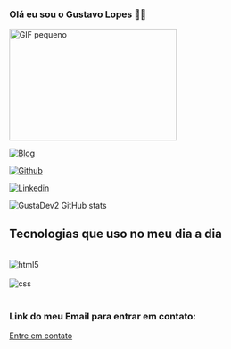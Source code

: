 
### Olá eu sou o Gustavo Lopes 🫰🏼

<img src="https://i.pinimg.com/originals/d5/50/ca/d550ca8f94362cc65b6bba099a13b703.gif" style="width: 300px; height: 200px;" alt="GIF pequeno">

[![Blog](https://img.shields.io/website-up-down-green-red/http/monip.org.svg)](https://GustaDev2.com)

[![Github](https://img.shields.io/badge/GitHub-100000?style=for-the-badge&logo=github&logoColor=white)](https://github.com/GustaDev2)

[![Linkedin](https://img.shields.io/badge/LinkedIn-0077B5?style=for-the-badge&logo=linkedin&logoColor=white)](https://www.linkedin.com/in/gustavo-lopes-1694b1255/)

![GustaDev2 GitHub stats](https://github-readme-stats.vercel.app/api?username=GustaDev2&show_icons=true&theme=dracula)

## Tecnologias que uso no meu dia a dia

<div style="display: inline_block"><br/>
<img aling="center" alt="html5" src="https://img.shields.io/badge/HTML5-E34F26?style=for-the-badge&logo=html5&logoColor=white" />
</div>

<div style="display: inline_block"><br/>
<img aling="center" alt="css" src="https://img.shields.io/badge/CSS3-1572B6?style=for-the-badge&logo=css3&logoColor=white" />
</div><br/>


### Link do meu Email para entrar em contato:
<a href="mailto:gustavo.373950@gmail.com">Entre em contato</a> 




